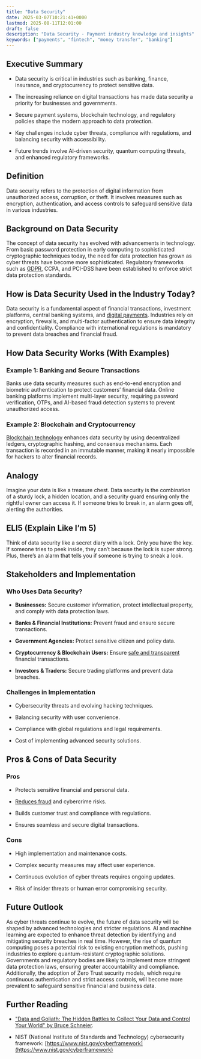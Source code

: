 ```yaml
---
title: "Data Security"
date: 2025-03-07T10:21:41+0000
lastmod: 2025-08-11T12:01:00
draft: false
description: "Data Security - Payment industry knowledge and insights"
keywords: ["payments", "fintech", "money transfer", "banking"]
---
```


## Executive Summary

- Data security is critical in industries such as banking, finance, insurance, and cryptocurrency to protect sensitive data.

- The increasing reliance on digital transactions has made data security a priority for businesses and governments.

- Secure payment systems, blockchain technology, and regulatory policies shape the modern approach to data protection.

- Key challenges include cyber threats, compliance with regulations, and balancing security with accessibility.

- Future trends involve AI-driven security, quantum computing threats, and enhanced regulatory frameworks.

## Definition

Data security refers to the protection of digital information from unauthorized access, corruption, or theft. It involves measures such as encryption, authentication, and access controls to safeguard sensitive data in various industries.

## Background on Data Security

The concept of data security has evolved with advancements in technology. From basic password protection in early computing to sophisticated cryptographic techniques today, the need for data protection has grown as cyber threats have become more sophisticated. Regulatory frameworks such as [GDPR](https://faisalkhanllc.xyz/resources/payments-wiki/g/general-data-protection-regulation-gdpr/), CCPA, and PCI-DSS have been established to enforce strict data protection standards.

## How is Data Security Used in the Industry Today?

Data security is a fundamental aspect of financial transactions, investment platforms, central banking systems, and [digital payments](https://faisalkhanllc.xyz/resources/payments-wiki/d/digital-payments/). Industries rely on encryption, firewalls, and multi-factor authentication to ensure data integrity and confidentiality. Compliance with international regulations is mandatory to prevent data breaches and financial fraud.

## How Data Security Works (With Examples)

### Example 1: Banking and Secure Transactions

Banks use data security measures such as end-to-end encryption and biometric authentication to protect customers’ financial data. Online banking platforms implement multi-layer security, requiring password verification, OTPs, and AI-based fraud detection systems to prevent unauthorized access.

### Example 2: Blockchain and Cryptocurrency

[Blockchain technology](https://faisalkhanllc.xyz/resources/payments-wiki/b/blockchain/blockchain-technology/) enhances data security by using decentralized ledgers, cryptographic hashing, and consensus mechanisms. Each transaction is recorded in an immutable manner, making it nearly impossible for hackers to alter financial records.

## Analogy

Imagine your data is like a treasure chest. Data security is the combination of a sturdy lock, a hidden location, and a security guard ensuring only the rightful owner can access it. If someone tries to break in, an alarm goes off, alerting the authorities.

## ELI5 (Explain Like I’m 5)

Think of data security like a secret diary with a lock. Only you have the key. If someone tries to peek inside, they can’t because the lock is super strong. Plus, there’s an alarm that tells you if someone is trying to sneak a look.

## Stakeholders and Implementation

### Who Uses Data Security?

- **Businesses:** Secure customer information, protect intellectual property, and comply with data protection laws.

- **Banks & Financial Institutions:** Prevent fraud and ensure secure transactions.

- **Government Agencies:** Protect sensitive citizen and policy data.

- **Cryptocurrency & Blockchain Users:** Ensure [safe and transparent](https://faisalkhanllc.xyz/resources/payments-wiki/d/data-encryption-decryption/) financial transactions.

- **Investors & Traders:** Secure trading platforms and prevent data breaches.

### Challenges in Implementation

- Cybersecurity threats and evolving hacking techniques.

- Balancing security with user convenience.

- Compliance with global regulations and legal requirements.

- Cost of implementing advanced security solutions.

## Pros & Cons of Data Security

### Pros

- Protects sensitive financial and personal data.

- [Reduces fraud](https://faisalkhanllc.xyz/resources/payments-wiki/f/fraud-protection/) and cybercrime risks.

- Builds customer trust and compliance with regulations.

- Ensures seamless and secure digital transactions.

### Cons

- High implementation and maintenance costs.

- Complex security measures may affect user experience.

- Continuous evolution of cyber threats requires ongoing updates.

- Risk of insider threats or human error compromising security.

## Future Outlook

As cyber threats continue to evolve, the future of data security will be shaped by advanced technologies and stricter regulations. AI and machine learning are expected to enhance threat detection by identifying and mitigating security breaches in real time. However, the rise of quantum computing poses a potential risk to existing encryption methods, pushing industries to explore quantum-resistant cryptographic solutions. Governments and regulatory bodies are likely to implement more stringent data protection laws, ensuring greater accountability and compliance. Additionally, the adoption of Zero Trust security models, which require continuous authentication and strict access controls, will become more prevalent to safeguard sensitive financial and business data.

## Further Reading

- ["Data and Goliath: The Hidden Battles to Collect Your Data and Control Your World" by Bruce Schneier](https://www.goodreads.com/book/show/25622873-data-and-goliath).

- NIST (National Institute of Standards and Technology) cybersecurity framework: [https://www.nist.gov/cyberframework](https://www.nist.gov/cyberframework)